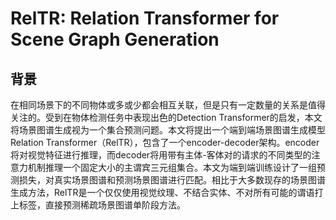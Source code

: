 # RelTR: Relation Transformer for Scene Graph Generation

## 背景

在相同场景下的不同物体或多或少都会相互关联，但是只有一定数量的关系是值得关注的。受到在物体检测任务中表现出色的Detection Transformer的启发，本文将场景图谱生成视为一个集合预测问题。本文将提出一个端到端场景图谱生成模型Relation Transformer（RelTR），包含了一个encoder-decoder架构。encoder将对视觉特征进行推理，而decoder将用带有主体-客体对的请求的不同类型的注意力机制推理一个固定大小的主谓宾三元组集合。本文为端到端训练设计了一组预测损失，对真实场景图谱和预测场景图谱进行匹配。相比于大多数现存的场景图谱生成方法，RelTR是一个仅仅使用视觉纹理、不结合实体、不对所有可能的谓语打上标签，直接预测稀疏场景图谱单阶段方法。
